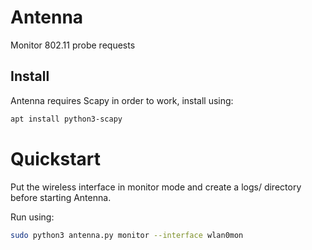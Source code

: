 # Antenna

Monitor 802.11 probe requests

## Install

Antenna requires Scapy in order to work, install using:
```bash
apt install python3-scapy
```

# Quickstart

Put the wireless interface in monitor mode and create a logs/ directory before starting Antenna.

Run using:
```bash
sudo python3 antenna.py monitor --interface wlan0mon
```
